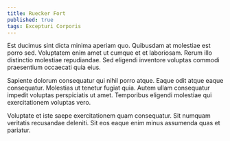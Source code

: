 ```yaml
---
title: Ruecker Fort
published: true
tags: Excepturi Corporis
---
```


Est ducimus sint dicta minima aperiam quo. Quibusdam at molestiae est porro sed. Voluptatem enim amet ut cumque et et laboriosam. Rerum illo distinctio molestiae repudiandae. Sed eligendi inventore voluptas commodi praesentium occaecati quia eius.

Sapiente dolorum consequatur qui nihil porro atque. Eaque odit atque eaque consequatur. Molestias ut tenetur fugiat quia. Autem ullam consequatur impedit voluptas perspiciatis ut amet. Temporibus eligendi molestiae qui exercitationem voluptas vero.

Voluptate et iste saepe exercitationem quam consequatur. Sit numquam veritatis recusandae deleniti. Sit eos eaque enim minus assumenda quas et pariatur.